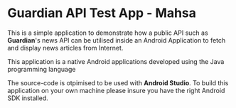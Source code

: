 # Guardian API Test App - Mahsa

This is a simple application to demonstrate how a public API such as **Guardian**'s news API can be utilised inside an Android Application to fetch and display news articles from Internet. 

This application is a native Android applications developed using the Java programming language

The source-code is otpimised to be used with **Android Studio**. To build this application on your own machine please insure you have the right Android SDK installed. 
